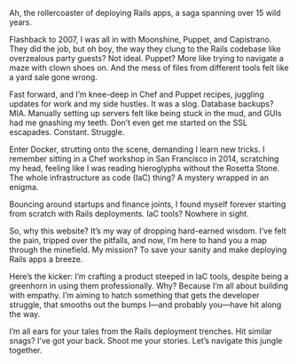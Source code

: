 Ah, the rollercoaster of deploying Rails apps, a saga spanning over 15 wild years.

Flashback to 2007, I was all in with Moonshine, Puppet, and Capistrano. They did the job, but oh boy, the way they clung to the Rails codebase like overzealous party guests? Not ideal. Puppet? More like trying to navigate a maze with clown shoes on. And the mess of files from different tools felt like a yard sale gone wrong.

Fast forward, and I’m knee-deep in Chef and Puppet recipes, juggling updates for work and my side hustles. It was a slog. Database backups? MIA. Manually setting up servers felt like being stuck in the mud, and GUIs had me gnashing my teeth. Don’t even get me started on the SSL escapades. Constant. Struggle.

Enter Docker, strutting onto the scene, demanding I learn new tricks. I remember sitting in a Chef workshop in San Francisco in 2014, scratching my head, feeling like I was reading hieroglyphs without the Rosetta Stone. The whole infrastructure as code (IaC) thing? A mystery wrapped in an enigma.

Bouncing around startups and finance joints, I found myself forever starting from scratch with Rails deployments. IaC tools? Nowhere in sight.

So, why this website? It’s my way of dropping hard-earned wisdom. I’ve felt the pain, tripped over the pitfalls, and now, I’m here to hand you a map through the minefield. My mission? To save your sanity and make deploying Rails apps a breeze.

Here’s the kicker: I’m crafting a product steeped in IaC tools, despite being a greenhorn in using them professionally. Why? Because I’m all about building with empathy. I’m aiming to hatch something that gets the developer struggle, that smooths out the bumps I—and probably you—have hit along the way.

I’m all ears for your tales from the Rails deployment trenches. Hit similar snags? I’ve got your back. Shoot me your stories. Let’s navigate this jungle together.

